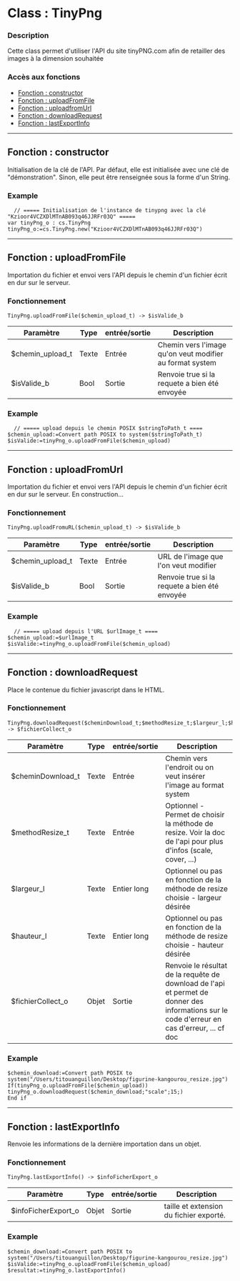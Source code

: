 ﻿<!-- Type your summary here -->
# Class : TinyPng

### Description
Cette class permet d'utiliser l'API du site tinyPNG.com afin de retailler des images à la dimension souhaitée

### Accès aux fonctions
* [Fonction : constructor](#fonction--constructor)
* [Fonction : uploadFromFile](#fonction--uploadFromFile)
* [Fonction : uploadfromUrl](#fonction--uploadfromUrl)
* [Fonction : downloadRequest](#fonction--downloadRequest)
* [Fonction : lastExportInfo](#fonction--lastExportInfo)


--------------------------------------------------------------------------------

## Fonction : constructor
Initialisation de la clé de l'API. Par défaut, elle est initialisée avec une clé de "démonstration". Sinon, elle peut être renseignée sous la forme d'un String.

### Example
```4d
  // ===== Initialisation de l'instance de tinypng avec la clé "Kzioor4VCZXDlMTnAB093q46JJRFr03Q" =====
var tinyPng_o : cs.TinyPng
tinyPng_o:=cs.TinyPng.new("Kzioor4VCZXDlMTnAB093q46JJRFr03Q")
```


--------------------------------------------------------------------------------

## Fonction : uploadFromFile
Importation du fichier et envoi vers l'API depuis le chemin d'un fichier écrit en dur sur le serveur.

### Fonctionnement
```4d
TinyPng.uploadFromFile($chemin_upload_t) -> $isValide_b
```

| Paramètre        | Type       | entrée/sortie | Description |
| ---------------- | ---------- | ------------- | ----------- |
| $chemin_upload_t | Texte      | Entrée        | Chemin vers l'image qu'on veut modifier au format system |
| $isValide_b      | Bool       | Sortie        | Renvoie true si la requete a bien été envoyée |

### Example
```4d
  // ===== upload depuis le chemin POSIX $stringToPath_t ====
$chemin_upload:=Convert path POSIX to system($stringToPath_t)
$isValide:=tinyPng_o.uploadFromFile($chemin_upload)
```


--------------------------------------------------------------------------------

## Fonction : uploadFromUrl
Importation du fichier et envoi vers l'API depuis le chemin d'un fichier écrit en dur sur le serveur. En construction...

### Fonctionnement
```4d
TinyPng.uploadFromuRL($chemin_upload_t) -> $isValide_b
```

| Paramètre        | Type       | entrée/sortie | Description |
| ---------------- | ---------- | ------------- | ----------- |
| $chemin_upload_t | Texte      | Entrée        | URL de l'image que l'on veut modifier |
| $isValide_b      | Bool       | Sortie        | Renvoie true si la requete a bien été envoyée |


### Example
```4d
  // ===== upload depuis l'URL $urlImage_t ====
$chemin_upload:=$urlImage_t
$isValide:=tinyPng_o.uploadFromFile($chemin_upload)
```


--------------------------------------------------------------------------------

## Fonction : downloadRequest
Place le contenue du fichier javascript dans le HTML.

### Fonctionnement
```4d
TinyPng.downloadRequest($cheminDownload_t;$methodResize_t;$largeur_l;$hauteur_l) -> $fichierCollect_o
```

| Paramètre         | Type      | entrée/sortie | Description |
| ----------------- | ----------| ------------- | ----------- |
| $cheminDownload_t | Texte     | Entrée        | Chemin vers l'endroit ou on veut insérer l'image au format system  |
| $methodResize_t   | Texte     | Entrée        | Optionnel - Permet de choisir la méthode de resize. Voir la doc de l'api pour plus d'infos (scale, cover, ...)  |
| $largeur_l        | Texte     | Entier long   | Optionnel ou pas en fonction de la méthode de resize choisie - largeur désirée  |
| $hauteur_l        | Texte     | Entier long   | Optionnel ou pas en fonction de la méthode de resize choisie - hauteur désirée  |
| $fichierCollect_o | Objet     | Sortie        | Renvoie le résultat de la requête de download de l'api et permet de donner des informations sur le code d'erreur en cas d'erreur, ... cf doc  |

### Example

```4d
$chemin_download:=Convert path POSIX to system("/Users/titouanguillon/Desktop/figurine-kangourou_resize.jpg")
If(tinyPng_o.uploadFromFile($chemin_upload))
tinyPng_o.downloadRequest($chemin_download;"scale";15;)
End if
```


--------------------------------------------------------------------------------

## Fonction : lastExportInfo
Renvoie les informations de la dernière importation dans un objet.

### Fonctionnement
```4d
TinyPng.lastExportInfo() -> $infoFicherExport_o
```

| Paramètre           | Type      | entrée/sortie | Description |
| ------------------- | ----------| ------------- | ----------- |
| $infoFicherExport_o | Objet     | Sortie        | taille et extension du fichier exporté. |

### Example
```4d
$chemin_download:=Convert path POSIX to system("/Users/titouanguillon/Desktop/figurine-kangourou_resize.jpg")
$isValide:=tinyPng_o.uploadFromFile($chemin_upload)
$resultat:=tinyPng_o.lastExportInfo()
```
